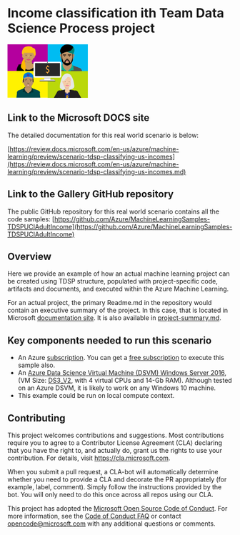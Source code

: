 # Income classification ith Team Data Science Process project

<img src="./docs/images/aml-us-income-tdsp-icon.png" width="180" height="120">

## Link to the Microsoft DOCS site

The detailed documentation for this real world scenario is below:

[https://review.docs.microsoft.com/en-us/azure/machine-learning/preview/scenario-tdsp-classifying-us-incomes](https://review.docs.microsoft.com/en-us/azure/machine-learning/preview/scenario-tdsp-classifying-us-incomes.md)

## Link to the Gallery GitHub repository

The public GitHub repository for this real world scenario contains all the code samples:
[https://github.com/Azure/MachineLearningSamples-TDSPUCIAdultIncome](https://github.com/Azure/MachineLearningSamples-TDSPUCIAdultIncome)

## Overview

Here we provide an example of how an actual machine learning project can be created using TDSP structure, populated with project-specific code, artifacts and documents, and executed within the Azure Machine Learning.

For an actual project, the primary Readme.md in the repository would contain an executive summary of the project. In this case, that is located in Microsoft [documentation site](https://review.docs.microsoft.com/en-us/azure/machine-learning/preview/scenario-tdsp-classifying-us-incomes.md). It is also available in [project-summary.md](project-summary.md).

## Key components needed to run this scenario
* An Azure [subscription](https://azure.microsoft.com). You can get a [free subscription](https://azure.microsoft.com/free/?v=17.16&WT.srch=1&WT.mc_id=AID559320_SEM_cZGgGOIg) to execute this sample also.
* An [Azure Data Science Virtual Machine (DSVM) Windows Server 2016](https://azuremarketplace.microsoft.com/marketplace/apps/microsoft-ads.windows-data-science-vm), (VM Size: [DS3_V2](https://docs.microsoft.com/azure/virtual-machines/windows/sizes), with 4 virtual CPUs and 14-Gb RAM). Although tested on an Azure DSVM, it is likely to work on any Windows 10 machine.
* This example could be run on local compute context.

## Contributing

This project welcomes contributions and suggestions.  Most contributions require you to agree to a
Contributor License Agreement (CLA) declaring that you have the right to, and actually do, grant us
the rights to use your contribution. For details, visit https://cla.microsoft.com.

When you submit a pull request, a CLA-bot will automatically determine whether you need to provide
a CLA and decorate the PR appropriately (for example, label, comment). Simply follow the instructions
provided by the bot. You will only need to do this once across all repos using our CLA.

This project has adopted the [Microsoft Open Source Code of Conduct](https://opensource.microsoft.com/codeofconduct/).
For more information, see the [Code of Conduct FAQ](https://opensource.microsoft.com/codeofconduct/faq/) or
contact [opencode@microsoft.com](mailto:opencode@microsoft.com) with any additional questions or comments.